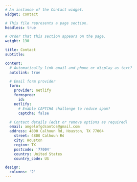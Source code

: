 ```yaml
---
# An instance of the Contact widget.
widget: contact

# This file represents a page section.
headless: true

# Order that this section appears on the page.
weight: 130

title: Contact
subtitle:

content:
  # Automatically link email and phone or display as text?
  autolink: true

  # Email form provider
  form:
    provider: netlify
    formspree:
      id:
    netlify:
      # Enable CAPTCHA challenge to reduce spam?
      captcha: false

  # Contact details (edit or remove options as required)
  email: angelofgdsantos@gmail.com
  address: 4800 Calhoun Rd, Houston, TX 77004
    street: 4800 Calhoun Rd
    city: Houston
    region: TX
    postcode: '77004'
    country: United States
    country_code: US

design:
  columns: '2'
---
```

